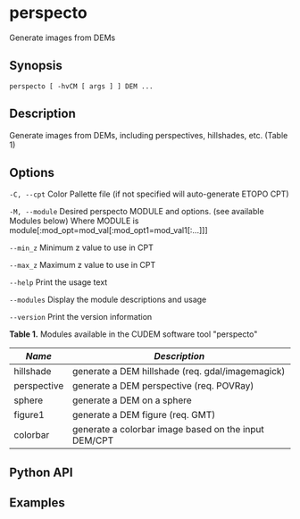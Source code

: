 # perspecto

Generate images from DEMs

## Synopsis

```
perspecto [ -hvCM [ args ] ] DEM ...
```

## Description

Generate images from DEMs, including perspectives, hillshades, etc. (Table 1)

## Options
`-C, --cpt`
Color Pallette file (if not specified will auto-generate ETOPO CPT)

`-M, --module`
Desired perspecto MODULE and options. (see available Modules below)
Where MODULE is module[:mod_opt=mod_val[:mod_opt1=mod_val1[:...]]]

`--min_z`
Minimum z value to use in CPT

`--max_z`
Maximum z value to use in CPT

`--help`
Print the usage text

`--modules`
Display the module descriptions and usage

`--version`
Print the version information

**Table 1.** Modules available in the CUDEM software tool "perspecto"

|  ***Name***  |  ***Description*** |
|----------------------|----------------------------------|
| hillshade | generate a DEM hillshade (req. gdal/imagemagick) |
| perspective | generate a DEM perspective (req. POVRay) |
| sphere | generate a DEM on a sphere |
| figure1 | generate a DEM figure (req. GMT) |
| colorbar | generate a colorbar image based on the input DEM/CPT |

## Python API

## Examples